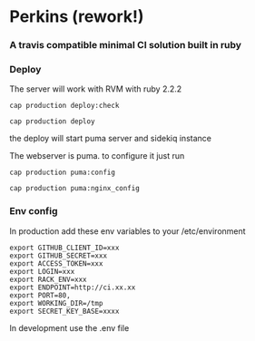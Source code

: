 # Perkins (rework!)

### A travis compatible minimal CI solution built in ruby

### Deploy

The server will work with RVM with ruby 2.2.2

    cap production deploy:check
  
    cap production deploy

the deploy will start puma server and sidekiq instance

The webserver is puma. to configure it just run

    cap production puma:config
  
    cap production puma:nginx_config

### Env config

In production add these env variables to your /etc/environment

    export GITHUB_CLIENT_ID=xxx
    export GITHUB_SECRET=xxx
    export ACCESS_TOKEN=xxx
    export LOGIN=xxx
    export RACK_ENV=xxx
    export ENDPOINT=http://ci.xx.xx
    export PORT=80,
    export WORKING_DIR=/tmp
    export SECRET_KEY_BASE=xxxx

In development use the .env file